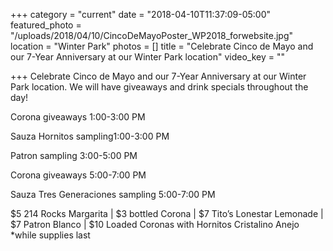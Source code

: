 +++
category = "current"
date = "2018-04-10T11:37:09-05:00"
featured_photo = "/uploads/2018/04/10/CincoDeMayoPoster_WP2018_forwebsite.jpg"
location = "Winter Park"
photos = []
title = "Celebrate Cinco de Mayo and our 7-Year Anniversary at our Winter Park location"
video_key = ""

+++
Celebrate Cinco de Mayo and our 7-Year Anniversary at our Winter Park location. We will have giveaways and drink specials throughout the day!

Corona giveaways 1:00-3:00 PM

Sauza Hornitos sampling1:00-3:00 PM

Patron sampling 3:00-5:00 PM

Corona giveaways 5:00-7:00 PM

Sauza Tres Generaciones sampling 5:00-7:00 PM

\$5 214 Rocks Margarita | $3 bottled Corona | $7 Tito’s Lonestar Lemonade | $7 Patron Blanco | $10 Loaded Coronas with Hornitos Cristalino Anejo \*while supplies last